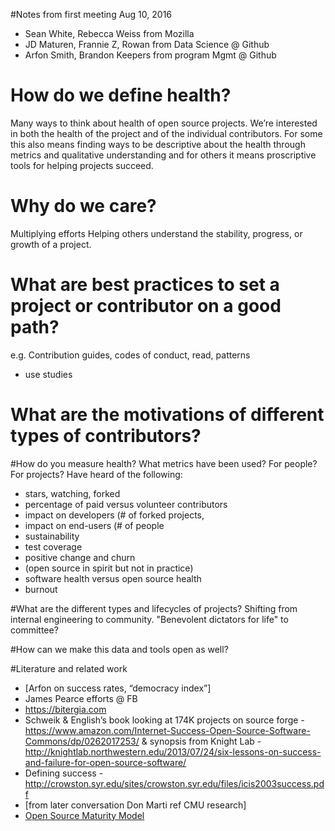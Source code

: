 #Notes from first meeting
Aug 10, 2016
- Sean White, Rebecca Weiss from Mozilla
- JD Maturen, Frannie Z, Rowan from Data Science @ Github
- Arfon Smith, Brandon Keepers from program Mgmt @ Github

# How do we define health?
Many ways to think about health of open source projects. We’re interested in both the health of the project and of the individual contributors. For some this also means finding ways to be descriptive about the health through metrics and qualitative understanding and for others it means proscriptive tools for helping projects succeed.

# Why do we care?
Multiplying efforts
Helping others understand the stability, progress, or growth of a project.

# What are best practices to set a project or contributor on a good path?
e.g. Contribution guides, codes of conduct, read, patterns
- use studies

# What are the motivations of different types of contributors?

#How do you measure health? What metrics have been used?
For people? For projects? Have heard of the following:
- stars, watching, forked
- percentage of paid versus volunteer contributors
- impact on developers (# of forked projects,
- impact on end-users (# of people
- sustainability
- test coverage
- positive change and churn
- (open source in spirit but not in practice)
- software health versus open source health
- burnout

#What are the different types and lifecycles of projects?
Shifting from internal engineering to community.
"Benevolent dictators for life" to committee?

#How can we make this data and tools open as well?

#Literature and related work
- [Arfon on success rates, “democracy index”]
- James Pearce efforts @ FB
- https://bitergia.com
- Schweik & English’s book looking at 174K projects on source forge - https://www.amazon.com/Internet-Success-Open-Source-Software-Commons/dp/0262017253/ & synopsis from Knight Lab - http://knightlab.northwestern.edu/2013/07/24/six-lessons-on-success-and-failure-for-open-source-software/
- Defining success - http://crowston.syr.edu/sites/crowston.syr.edu/files/icis2003success.pdf
- [from later conversation Don Marti ref CMU research]
- [Open Source Maturity Model](https://en.wikipedia.org/wiki/OpenSource_Maturity_Model)
